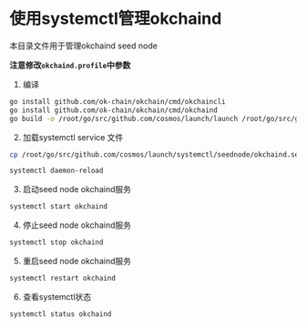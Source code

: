 
# 使用systemctl管理okchaind

本目录文件用于管理okchaind seed node

**注意修改`okchaind.profile`中参数**

1. 编译
```sh
go install github.com/ok-chain/okchain/cmd/okchaincli
go install github.com/ok-chain/okchain/cmd/okchaind
go build -o /root/go/src/github.com/cosmos/launch/launch /root/go/src/github.com/cosmos/launch/main.go
```
2. 加载systemctl service 文件
```sh
cp /root/go/src/github.com/cosmos/launch/systemctl/seednode/okchaind.service /etc/systemd/system

systemctl daemon-reload
```
3. 启动seed node okchaind服务
```sh
systemctl start okchaind
```
4. 停止seed node okchaind服务
```sh
systemctl stop okchaind
```
5. 重启seed node okchaind服务
```sh
systemctl restart okchaind
```
6. 查看systemctl状态
```sh
systemctl status okchaind
```

